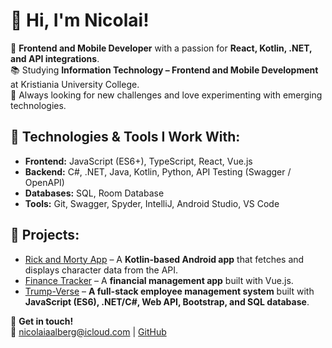 # 👋 Hi, I'm Nicolai!

🚀 **Frontend and Mobile Developer** with a passion for **React, Kotlin, .NET, and API integrations**.  
📚 Studying **Information Technology – Frontend and Mobile Development** at Kristiania University College.  
🎯 Always looking for new challenges and love experimenting with emerging technologies.

## 🔧 Technologies & Tools I Work With:
- **Frontend:** JavaScript (ES6+), TypeScript, React, Vue.js
- **Backend:** C#, .NET, Java, Kotlin, Python, API Testing (Swagger / OpenAPI)
- **Databases:** SQL, Room Database
- **Tools:** Git, Swagger, Spyder, IntelliJ, Android Studio, VS Code

## 📌 Projects:
- [Rick and Morty App](https://github.com/niaa004/rick-and-morty-app) – A **Kotlin-based Android app** that fetches and displays character data from the API.
- [Finance Tracker](https://github.com/niaa004/finance-tracker) – A **financial management app** built with Vue.js.
- [Trump-Verse](https://github.com/niaa004/trump-verse-exam) – **A full-stack employee management system** built with **JavaScript (ES6), .NET/C#, Web API, Bootstrap, and SQL database**.

💬 **Get in touch!**  
📩 nicolaiaalberg@icloud.com | [GitHub](https://github.com/niaa004)
